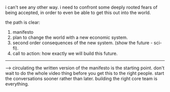 i can't see any other way. i need to confront some deeply rooted fears of being accepted, in order to even be able to get this out into the world.

the path is clear:
1. manifesto
2. plan to change the world with a new economic system.
3. second order consequences of the new system. (show the future - sci-fi).
4. call to action: how exactly we will build this future.

---

--> circulating the written version of the manifesto is the starting point. don't wait to do the whole video thing before you get this to the right people. start the conversations sooner rather than later. building the right core team is everything.

